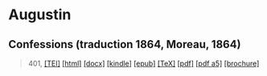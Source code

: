 # Augustin
## Confessions (traduction 1864, Moreau, 1864)

> 401,  <a title="Source XML/TEI" class="mime48 tei" href="https://hurlus.github.io/tei/augustin401_confessions.xml">[TEI]</a>  <a title="HTML une page" class="mime48 html" href="https://hurlus.github.io/augustin401_confessions/augustin401_confessions.html">[html]</a>  <a title="Bureautique (LibreOffice, MS.Word)" class="mime48 docx" href="https://hurlus.github.io/augustin401_confessions/augustin401_confessions.docx">[docx]</a>  <a title="Amazon.kindle" class="mime48 mobi" href="https://hurlus.github.io/augustin401_confessions/augustin401_confessions.mobi">[kindle]</a>  <a title="EPUB, pour liseuses et téléphones" class="mime48 epub" href="https://hurlus.github.io/augustin401_confessions/augustin401_confessions.epub">[epub]</a>  <a title="LaTeX" class="mime48 tex" href="https://hurlus.github.io/augustin401_confessions/augustin401_confessions.tex">[TeX]</a>  <a title="PDF à imprimer, A4 2 colonnes" class="mime48 pdf" href="https://hurlus.github.io/augustin401_confessions/augustin401_confessions.pdf">[pdf]</a>  <a title="PDF à lire, A5 une colonne" class="mime48 a5" href="https://hurlus.github.io/augustin401_confessions/augustin401_confessions_a5.pdf">[pdf a5]</a>  <a title="Brochure à agrafer, pdf imposé pour imprimante recto/verso" class="mime48 brochure" href="https://hurlus.github.io/augustin401_confessions/augustin401_confessions_brochure.pdf">[brochure]</a> 
